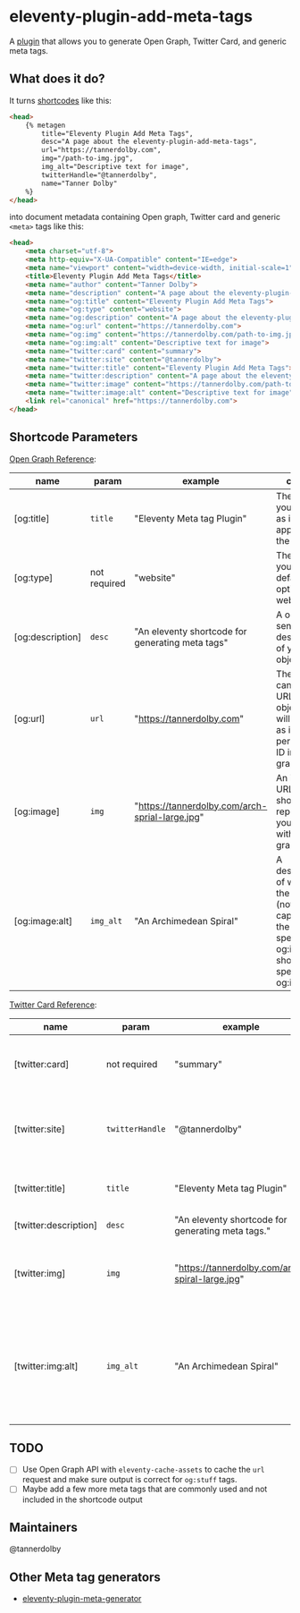 # eleventy-plugin-add-meta-tags

A [plugin](https://www.11ty.dev/docs/plugins/) that allows you to generate Open Graph, Twitter Card, and generic meta tags.

## What does it do?
It turns [shortcodes](https://www.11ty.dev/docs/shortcodes/) like this:

```html
<head>
    {% metagen 
        title="Eleventy Plugin Add Meta Tags",
        desc="A page about the eleventy-plugin-add-meta-tags",
        url="https://tannerdolby.com",
        img="/path-to-img.jpg",
        img_alt="Descriptive text for image",
        twitterHandle="@tannerdolby",
        name="Tanner Dolby"
    %}
</head>
```
into document metadata containing Open graph, Twitter card and generic `<meta>` tags like this:

```html
<head>
    <meta charset="utf-8">
    <meta http-equiv="X-UA-Compatible" content="IE=edge">
    <meta name="viewport" content="width=device-width, initial-scale=1">
    <title>Eleventy Plugin Add Meta Tags</title>
    <meta name="author" content="Tanner Dolby">
    <meta name="description" content="A page about the eleventy-plugin-add-meta-tags">
    <meta name="og:title" content="Eleventy Plugin Add Meta Tags">
    <meta name="og:type" content="website">
    <meta name="og:description" content="A page about the eleventy-plugin-add-meta-tags">
    <meta name="og:url" content="https://tannerdolby.com">
    <meta name="og:img" content="https://tannerdolby.com/path-to-img.jpg">
    <meta name="og:img:alt" content="Descriptive text for image">
    <meta name="twitter:card" content="summary">
    <meta name="twitter:site" content="@tannerdolby">
    <meta name="twitter:title" content="Eleventy Plugin Add Meta Tags">
    <meta name="twitter:description" content="A page about the eleventy-plugin-add-meta-tags">
    <meta name="twitter:image" content="https://tannerdolby.com/path-to-img.jpg">
    <meta name="twitter:image:alt" content="Descriptive text for image">
    <link rel="canonical" href="https://tannerdolby.com">
</head>
```

<!-- ## Installation (TODO)
`npm install eleventy-meta-generator` to make the shortcode `metagen` available in your project. -->

## Shortcode Parameters

[Open Graph Reference](https://ogp.me/):

| name | param | example | content |
| ----- | ----- | ----- | ----- |
| [og:title] | `title` | "Eleventy Meta tag Plugin"  | The title of your object as it should appear in the graph. |
| [og:type] | not required | "website" | The type of your object, default option is website. |
| [og:description] | `desc` | "An eleventy shortcode for generating meta tags" | A one or two sentence description of your object. |
| [og:url] | `url` | "https://tannerdolby.com" | The canonical URL of your object that will be used as its permanent ID in the graph. |
| [og:image] | `img` | "https://tannerdolby.com/arch-sprial-large.jpg" | An image URL which should represent your object within the graph. |
| [og:image:alt] | `img_alt` | "An Archimedean Spiral" | A description of what is in the image (not a caption). If the page specifies an og:image it should specify og:image:alt. |

[Twitter Card Reference](https://developer.twitter.com/en/docs/twitter-for-websites/cards/overview/markup):

| name | param | example | content |
| ----- | ----- | ----- | ----- |
| [twitter:card] | not required | "summary" | Must be set to a value of summary (this is default). |
| [twitter:site] | `twitterHandle` | "@tannerdolby" | The Twitter @username the card should be attributed to. |
| [twitter:title] | `title` | "Eleventy Meta tag Plugin" | A concise title for the related content. |
| [twitter:description] | `desc` | "An eleventy shortcode for generating meta tags."  | Description of content. |
| [twitter:img] | `img` | "https://tannerdolby.com/arch-spiral-large.jpg" | A URL to a unique image representing the content of the page. |
| [twitter:img:alt] | `img_alt` | "An Archimedean Spiral" | A text description of the image conveying the essential nature of an image to users who are visually impaired. |

## TODO
- [ ] Use Open Graph API with `eleventy-cache-assets` to cache the `url` request and make sure output is correct for `og:stuff` tags.
- [ ] Maybe add a few more meta tags that are commonly used and not included in the shortcode output

## Maintainers
@tannerdolby

## Other Meta tag generators
- [eleventy-plugin-meta-generator](https://github.com/Ryuno-Ki/eleventy-plugin-meta-generator)